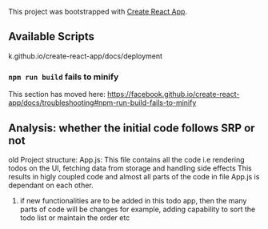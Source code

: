 This project was bootstrapped with [Create React App](https://github.com/facebook/create-react-app).

## Available Scripts

k.github.io/create-react-app/docs/deployment

### `npm run build` fails to minify

This section has moved here: https://facebook.github.io/create-react-app/docs/troubleshooting#npm-run-build-fails-to-minify

## Analysis: whether the initial code follows SRP or not

old Project structure:
App.js: This file contains all the code i.e rendering todos on the UI, fetching data from storage and handling side effects
This results in higly coupled code and almost all parts of the code in file App.js is dependant on each other.

1. if new functionalities are to be added in this todo app, then the many parts of code will be changes
   for example, adding capability to sort the todo list or maintain the order etc

